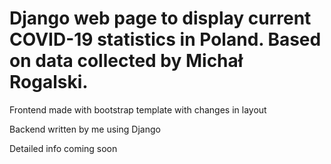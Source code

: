 # Django web page to display current COVID-19 statistics in Poland. Based on data collected by Michał Rogalski.

Frontend made with bootstrap template with changes in layout

Backend written by me using Django

Detailed info coming soon
